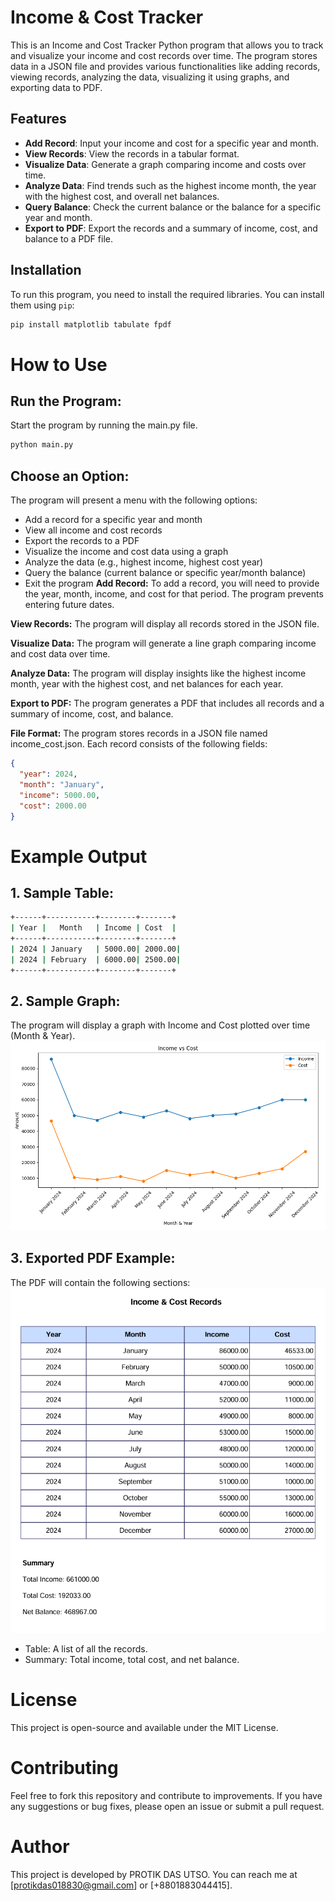 
# Income & Cost Tracker

This is an Income and Cost Tracker Python program that allows you to track and visualize your income and cost records over time. The program stores data in a JSON file and provides various functionalities like adding records, viewing records, analyzing the data, visualizing it using graphs, and exporting data to PDF.

## Features

- **Add Record**: Input your income and cost for a specific year and month.
- **View Records**: View the records in a tabular format.
- **Visualize Data**: Generate a graph comparing income and costs over time.
- **Analyze Data**: Find trends such as the highest income month, the year with the highest cost, and overall net balances.
- **Query Balance**: Check the current balance or the balance for a specific year and month.
- **Export to PDF**: Export the records and a summary of income, cost, and balance to a PDF file.

## Installation

To run this program, you need to install the required libraries. You can install them using `pip`:

```bash
pip install matplotlib tabulate fpdf
````

# How to Use
## Run the Program:
Start the program by running the main.py file.

```python
python main.py
```
## Choose an Option:
The program will present a menu with the following options:

- Add a record for a specific year and month
- View all income and cost records
- Export the records to a PDF
- Visualize the income and cost data using a graph
- Analyze the data (e.g., highest income, highest cost year)
- Query the balance (current balance or specific year/month balance)
- Exit the program
**Add Record:** To add a record, you will need to provide the year, month, income, and cost for that period. The program prevents entering future dates.

**View Records:** The program will display all records stored in the JSON file.

**Visualize Data:** The program will generate a line graph comparing income and cost data over time.

**Analyze Data:** The program will display insights like the highest income month, year with the highest cost, and net balances for each year.

**Export to PDF:** The program generates a PDF that includes all records and a summary of income, cost, and balance.

**File Format:** The program stores records in a JSON file named income_cost.json. Each record consists of the following fields:

```json
{
  "year": 2024,
  "month": "January",
  "income": 5000.00,
  "cost": 2000.00
}
```
# Example Output
## 1. Sample Table:
```bash
+------+-----------+--------+-------+
| Year |   Month   | Income | Cost  |
+------+-----------+--------+-------+
| 2024 | January   | 5000.00| 2000.00|
| 2024 | February  | 6000.00| 2500.00|
+------+-----------+--------+-------+
```
## 2. Sample Graph:
The program will display a graph with Income and Cost plotted over time (Month & Year).
![Income vs Cost Graph](preview/figure1.png)

## 3. Exported PDF Example:
The PDF will contain the following sections:
![Income vs Cost Graph](preview/figure2.png)

- Table: A list of all the records.
- Summary: Total income, total cost, and net balance.
# License
This project is open-source and available under the MIT License.

# Contributing
Feel free to fork this repository and contribute to improvements. If you have any suggestions or bug fixes, please open an issue or submit a pull request.

# Author
This project is developed by PROTIK DAS UTSO. You can reach me at [protikdas018830@gmail.com] or [+8801883044415].

